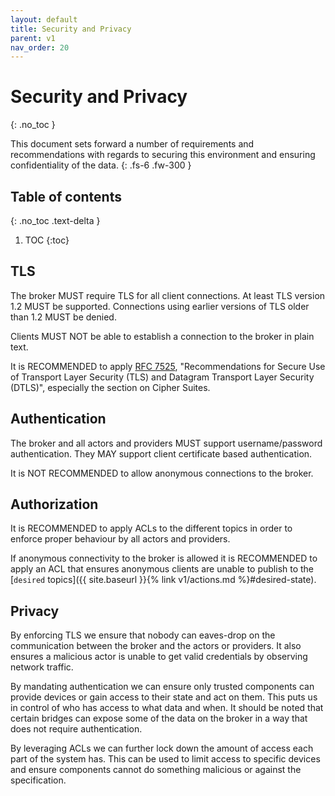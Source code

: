 ```yaml
---
layout: default
title: Security and Privacy
parent: v1
nav_order: 20
---
```


# Security and Privacy
{: .no_toc }

This document sets forward a number of requirements and recommendations with
regards to securing this environment and ensuring confidentiality of the
data.
{: .fs-6 .fw-300 }

## Table of contents
{: .no_toc .text-delta }

1. TOC
{:toc}

## TLS

The broker MUST require TLS for all client connections. At least TLS
version 1.2 MUST be supported. Connections using earlier versions of
TLS older than 1.2 MUST be denied.

Clients MUST NOT be able to establish a connection to the broker in
plain text.

It is RECOMMENDED to apply
[RFC 7525](https://tools.ietf.org/html/rfc7525), "Recommendations
for Secure Use of Transport Layer Security (TLS) and Datagram Transport Layer
Security (DTLS)", especially the section on Cipher Suites.

## Authentication

The broker and all actors and providers MUST support username/password
authentication. They MAY support client certificate based authentication.

It is NOT RECOMMENDED to allow anonymous connections to the broker.

## Authorization

It is RECOMMENDED to apply ACLs to the different topics in order to enforce
proper behaviour by all actors and providers.

If anonymous connectivity to the broker is allowed it is RECOMMENDED to apply
an ACL that ensures anonymous clients are unable to publish to the
[`desired` topics]({{ site.baseurl }}{% link v1/actions.md %}#desired-state).

## Privacy

By enforcing TLS we ensure that nobody can eaves-drop on the communication
between the broker and the actors or providers. It also ensures a malicious
actor is unable to get valid credentials by observing network traffic.

By mandating authentication we can ensure only trusted components can
provide devices or gain access to their state and act on them. This puts us
in control of who has access to what data and when. It should be noted that
certain bridges can expose some of the data on the broker in a way that does
not require authentication.

By leveraging ACLs we can further lock down the amount of access each part
of the system has. This can be used to limit access to specific devices and
ensure components cannot do something malicious or against the specification.

